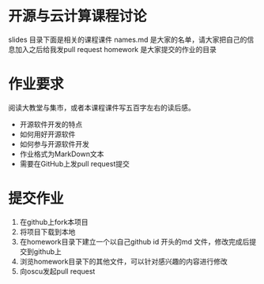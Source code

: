 开源与云计算课程讨论
====================

slides 目录下面是相关的课程课件
names.md 是大家的名单，请大家把自己的信息加入之后给我发pull request
homework 是大家提交的作业的目录

作业要求
=======
阅读大教堂与集市，或者本课程课件写五百字左右的读后感。

* 开源软件开发的特点
* 如何用好开源软件
* 如何参与开源软件开发
* 作业格式为MarkDown文本
* 需要在GitHub上发pull request提交

提交作业
========
1. 在github上fork本项目
2. 将项目下载到本地
3. 在homework目录下建立一个以自己github id 开头的md 文件，修改完成后提交到github上
4. 浏览homework目录下的其他文件，可以针对感兴趣的内容进行修改
5. 向oscu发起pull request


